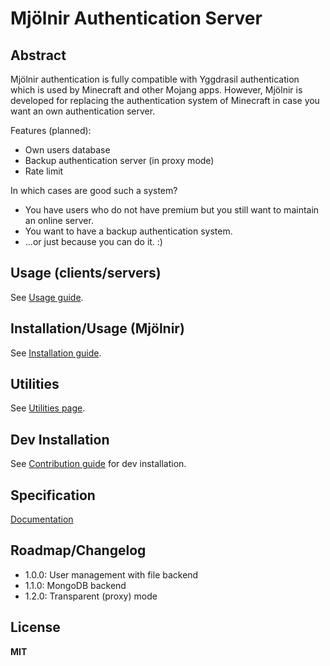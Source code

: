 Mjölnir Authentication Server
=============================

Abstract
--------

Mjölnir authentication is fully compatible with Yggdrasil authentication which is used by Minecraft and other Mojang apps.
However, Mjölnir is developed for replacing the authentication system of Minecraft in case you want an own authentication server.

Features (planned):

- Own users database
- Backup authentication server (in proxy mode)
- Rate limit

In which cases are good such a system?

- You have users who do not have premium but you still want to maintain an online server.
- You want to have a backup authentication system.
- ...or just because you can do it. :)


Usage (clients/servers)
------------------------------

See [Usage guide](docs/Usage.md).

Installation/Usage (Mjölnir)
----------------------

See [Installation guide](docs/Installation.md).

Utilities
---------

See [Utilities page](docs/Utilities.md).

Dev Installation
----------------

See [Contribution guide](CONTRIBUTION.md) for dev installation.
    
Specification
-------------

[Documentation](http://wiki.vg/Authentication)

Roadmap/Changelog
-----------------

* 1.0.0: User management with file backend
* 1.1.0: MongoDB backend
* 1.2.0: Transparent (proxy) mode

License
-------

**MIT**
